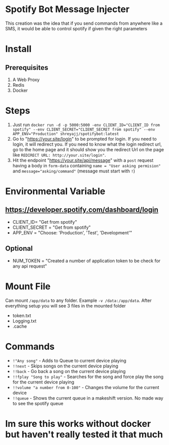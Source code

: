 # Spotify Bot Message Injecter
This creation was the idea that if you send commands from anywhere like a SMS, it would be able to 
control spotify if given the right parameters

# Install
## Prerequisites 
1. A Web Proxy
2. Redis
3. Docker

# Steps
1. Just run `docker run -d -p 5000:5000 -env CLIENT_ID="CLIENT_ID from spotify" --env CLIENT_SECRET="CLIENT_SECRET from spotify" --env APP_ENV="Production" shreyajj/spotifybot:latest`
2. Go to "https://your.site/login" to be prompted for login. If you need to login, it will redirect you. If you need to know what the login redirect url, go to the home page and it should show you the redirect Url on the page like `REDIRECT URL: http://your.site/login"`.
3. Hit the endpoint "https://your.site/api/message" with a `post` request having a body in `form-data` containing `name = "User asking permision"` and `message="asking/command"` (message must start with `!`)

# Environmental Variable
## https://developer.spotify.com/dashboard/login
* CLIENT_ID= "Get from spotify"
* CLIENT_SECRET = "Get from spotify"
* APP_ENV = "Choose: 'Production', 'Test', 'Development'"

## Optional
* NUM_TOKEN = "Created a number of application token to be check for any api request"

# Mount File
Can mount `/app/data` to any folder. Example `-v /data:/app/data`. 
After everything setup you will see 3 files in the mounted folder
* token.txt
* Logging.txt
* .cache

# Commands
* `!"Any song"` - Adds to Queue to current device playing
* `!!next` - Skips songs on the current device playing
* `!!back` - Go back a song on the current device playing
* `!!fplay "Song to play"` - Searches for the song and force play the song for the current device playing
* `!!volume "a number from 0-100"` - Changes the volume for the current device
* `!!queue` - Shows the current queue in a makeshift version. No made way to see the spotify queue

# Im sure this works without docker but haven't really tested it that much

